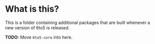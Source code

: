 # What is this?

This is a folder containing additional packages that are built whenever
a new version of 6to5 is released.

**TODO:** Move `6to5-core` into here.

